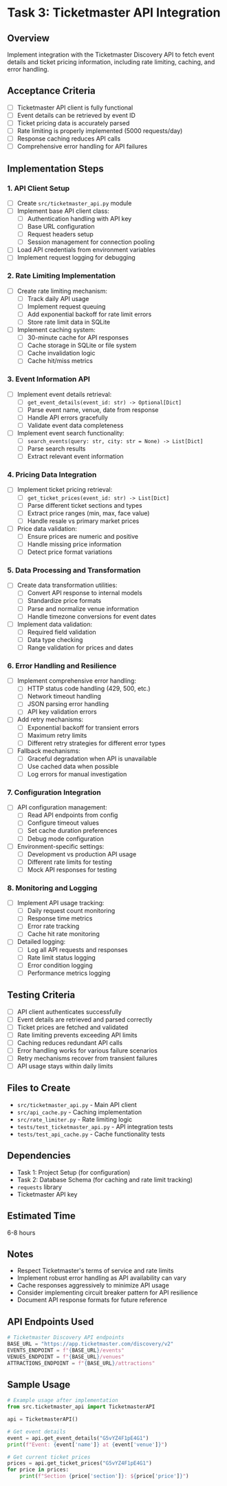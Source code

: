 # Task 3: Ticketmaster API Integration

## Overview
Implement integration with the Ticketmaster Discovery API to fetch event details and ticket pricing information, including rate limiting, caching, and error handling.

## Acceptance Criteria
- [ ] Ticketmaster API client is fully functional
- [ ] Event details can be retrieved by event ID
- [ ] Ticket pricing data is accurately parsed
- [ ] Rate limiting is properly implemented (5000 requests/day)
- [ ] Response caching reduces API calls
- [ ] Comprehensive error handling for API failures

## Implementation Steps

### 1. API Client Setup
- [ ] Create `src/ticketmaster_api.py` module
- [ ] Implement base API client class:
  - [ ] Authentication handling with API key
  - [ ] Base URL configuration
  - [ ] Request headers setup
  - [ ] Session management for connection pooling
- [ ] Load API credentials from environment variables
- [ ] Implement request logging for debugging

### 2. Rate Limiting Implementation
- [ ] Create rate limiting mechanism:
  - [ ] Track daily API usage
  - [ ] Implement request queuing
  - [ ] Add exponential backoff for rate limit errors
  - [ ] Store rate limit data in SQLite
- [ ] Implement caching system:
  - [ ] 30-minute cache for API responses
  - [ ] Cache storage in SQLite or file system
  - [ ] Cache invalidation logic
  - [ ] Cache hit/miss metrics

### 3. Event Information API
- [ ] Implement event details retrieval:
  - [ ] `get_event_details(event_id: str) -> Optional[Dict]`
  - [ ] Parse event name, venue, date from response
  - [ ] Handle API errors gracefully
  - [ ] Validate event data completeness
- [ ] Implement event search functionality:
  - [ ] `search_events(query: str, city: str = None) -> List[Dict]`
  - [ ] Parse search results
  - [ ] Extract relevant event information

### 4. Pricing Data Integration
- [ ] Implement ticket pricing retrieval:
  - [ ] `get_ticket_prices(event_id: str) -> List[Dict]`
  - [ ] Parse different ticket sections and types
  - [ ] Extract price ranges (min, max, face value)
  - [ ] Handle resale vs primary market prices
- [ ] Price data validation:
  - [ ] Ensure prices are numeric and positive
  - [ ] Handle missing price information
  - [ ] Detect price format variations

### 5. Data Processing and Transformation
- [ ] Create data transformation utilities:
  - [ ] Convert API response to internal models
  - [ ] Standardize price formats
  - [ ] Parse and normalize venue information
  - [ ] Handle timezone conversions for event dates
- [ ] Implement data validation:
  - [ ] Required field validation
  - [ ] Data type checking
  - [ ] Range validation for prices and dates

### 6. Error Handling and Resilience
- [ ] Implement comprehensive error handling:
  - [ ] HTTP status code handling (429, 500, etc.)
  - [ ] Network timeout handling
  - [ ] JSON parsing error handling
  - [ ] API key validation errors
- [ ] Add retry mechanisms:
  - [ ] Exponential backoff for transient errors
  - [ ] Maximum retry limits
  - [ ] Different retry strategies for different error types
- [ ] Fallback mechanisms:
  - [ ] Graceful degradation when API is unavailable
  - [ ] Use cached data when possible
  - [ ] Log errors for manual investigation

### 7. Configuration Integration
- [ ] API configuration management:
  - [ ] Read API endpoints from config
  - [ ] Configure timeout values
  - [ ] Set cache duration preferences
  - [ ] Debug mode configuration
- [ ] Environment-specific settings:
  - [ ] Development vs production API usage
  - [ ] Different rate limits for testing
  - [ ] Mock API responses for testing

### 8. Monitoring and Logging
- [ ] Implement API usage tracking:
  - [ ] Daily request count monitoring
  - [ ] Response time metrics
  - [ ] Error rate tracking
  - [ ] Cache hit rate monitoring
- [ ] Detailed logging:
  - [ ] Log all API requests and responses
  - [ ] Rate limit status logging
  - [ ] Error condition logging
  - [ ] Performance metrics logging

## Testing Criteria
- [ ] API client authenticates successfully
- [ ] Event details are retrieved and parsed correctly
- [ ] Ticket prices are fetched and validated
- [ ] Rate limiting prevents exceeding API limits
- [ ] Caching reduces redundant API calls
- [ ] Error handling works for various failure scenarios
- [ ] Retry mechanisms recover from transient failures
- [ ] API usage stays within daily limits

## Files to Create
- `src/ticketmaster_api.py` - Main API client
- `src/api_cache.py` - Caching implementation
- `src/rate_limiter.py` - Rate limiting logic
- `tests/test_ticketmaster_api.py` - API integration tests
- `tests/test_api_cache.py` - Cache functionality tests

## Dependencies
- Task 1: Project Setup (for configuration)
- Task 2: Database Schema (for caching and rate limit tracking)
- `requests` library
- Ticketmaster API key

## Estimated Time
6-8 hours

## Notes
- Respect Ticketmaster's terms of service and rate limits
- Implement robust error handling as API availability can vary
- Cache responses aggressively to minimize API usage
- Consider implementing circuit breaker pattern for API resilience
- Document API response formats for future reference

## API Endpoints Used
```python
# Ticketmaster Discovery API endpoints
BASE_URL = "https://app.ticketmaster.com/discovery/v2"
EVENTS_ENDPOINT = f"{BASE_URL}/events"
VENUES_ENDPOINT = f"{BASE_URL}/venues"
ATTRACTIONS_ENDPOINT = f"{BASE_URL}/attractions"
```

## Sample Usage
```python
# Example usage after implementation
from src.ticketmaster_api import TicketmasterAPI

api = TicketmasterAPI()

# Get event details
event = api.get_event_details("G5vYZ4F1pE4G1")
print(f"Event: {event['name']} at {event['venue']}")

# Get current ticket prices
prices = api.get_ticket_prices("G5vYZ4F1pE4G1")
for price in prices:
    print(f"Section {price['section']}: ${price['price']}")
```